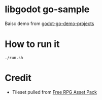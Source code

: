 # libgodot go-sample  

Baisc demo from [godot-go-demo-projects](https://github.com/godotengine/godot-demo-projects/tree/master/2d/dodge_the_creeps
)

# How to run it
```
./run.sh
```

# Credit

* Tileset pulled from [Free RPG Asset Pack](https://biloumaster.itch.io/free-rpg-asset)
